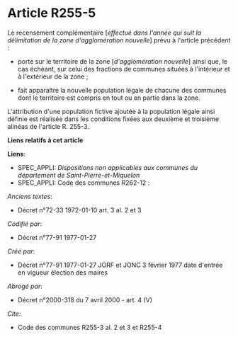 # Article R255-5

Le recensement complémentaire [*effectué dans l'année qui suit la délimitation de la zone d'agglomération nouvelle*] prévu à
l'article précédent : 

- porte sur le territoire de la zone [*d'agglomération nouvelle*] ainsi que, le cas échéant, sur celui des fractions de
communes situées à l'intérieur et à l'extérieur de la zone ; 

- fait apparaître la nouvelle population légale de chacune des communes dont le territoire est compris en tout ou en partie
dans la zone. 

L'attribution d'une population fictive ajoutée à la population légale ainsi définie est réalisée dans les conditions fixées
aux deuxième et troisième alinéas de l'article R. 255-3.

**Liens relatifs à cet article**

**Liens**:

  - SPEC_APPLI: *Dispositions non applicables aux communes du département de Saint-Pierre-et-Miquelon*
  - SPEC_APPLI: Code des communes R262-12 :

_Anciens textes_:

  - Décret n°72-33 1972-01-10 art. 3 al. 2 et 3

_Codifié par_:

  - Décret n°77-91 1977-01-27

_Créé par_:

  - Décret n°77-91 1977-01-27 JORF et JONC 3 février 1977 date d'entrée en vigueur élection des maires

_Abrogé par_:

  - Décret n°2000-318 du 7 avril 2000 - art. 4 (V)

_Cite_:

  - Code des communes R255-3 al. 2 et 3 et R255-4
